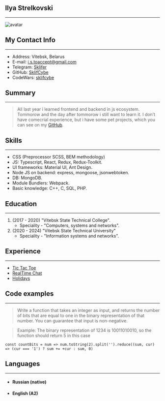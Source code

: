 ## Ilya Strelkovski
****
![avatar](https://i.imgur.com/1Bgo2Zh.jpeg)
## My Contact Info
***
* Address: Vitebsk, Belarus
* E-mail: i.s.toaccept@gmail.com
* Telegram: [Sklifer](https://t.me/Sklifer)
* GitHub: [SklifCybe](https://github.com/SklifCybe)
* CodeWars: [sklifcybe](https://www.codewars.com/users/sklifcybe)
## Summary
***
> All last year i learned frontend and backend in js ecosystem. Tommorow and the day after tommorow i still want to learn it. I don’t have comecrial experience, but i have some pet projects, which you can see on my [GitHub](https://github.com/SklifCybe).
## Skills
***
* CSS (Preprocessor SCSS, BEM methodology)
* JS: Typescript, React, Redux, Redux-Toolkit.
* UI frameworks: Material UI, Ant Design.
* Node JS on backend: express, mongoose, jsonwebtoken.
* DB: MongoDB.
* Module Bundlers: Webpack.
* Basic knowledge: C++, C, SQL, PHP.
## Education
***
1. (2017 - 2020) "Vitebsk State Technical College". 
    * Speciality - "Computers, systems and networks".
2. (2020 - 2024) "Vitebsk State Technical University" 
    * Speciality - "Information systems and networks".
## Experience
***
* [Tic Tac Toe](https://sklifcybe.github.io/tic-tac-toe-native-js-/)
* [RealTime Chat](https://61801e986c02f5b349bc1c49--relaxed-pike-0e650b.netlify.app/)
* [Holidays](https://sklifcybe.github.io/Holidays/)
## Code examples
***
> Write a function that takes an integer as input, and returns the number of bits that are equal to one in the binary representation of that number. You can guarantee that input is non-negative.

> Example: The binary representation of 1234 is 10011010010, so the function should return 5 in this case
```
const countBits = num => num.toString(2).split('').reduce((sum, cur) => (cur === '1') ? sum += +cur : sum, 0)
```
## Languages
***
* #### Russian (native)
* #### English (A2)
